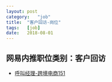 ```yaml
---
layout:	post
category:	"job"
title:	"客户回访-岗位"
tags:	[job]
date:	2018-08-01
---
```

## 网易内推职位类别：客户回访
- [呼叫经理-跨境电商151](http://bole.netease.com/position/h5/detail.do?id=10976&rcode=D1O21582aT)
